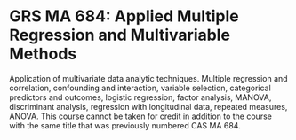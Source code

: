 # GRS MA 684: Applied Multiple Regression and Multivariable Methods
Application of multivariate data analytic techniques. Multiple regression and correlation, confounding and interaction, variable selection, categorical predictors and outcomes, logistic regression, factor analysis, MANOVA, discriminant analysis, regression with longitudinal data, repeated measures, ANOVA. This course cannot be taken for credit in addition to the course with the same title that was previously numbered CAS MA 684.
